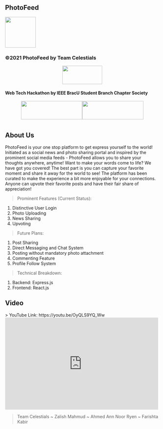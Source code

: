 # <h2> PhotoFeed </h2>
<p><img src="https://image.flaticon.com/icons/png/512/2065/2065157.png" width="100px" height="100px">
<h3> ©2021 PhotoFeed by Team Celestials </h3>
<center><p><img src="https://lh3.googleusercontent.com/proxy/AB1kqNYZdDNwVOx0X4b7OZPOEMDR6cY4IG5G8I48ZLThx7foYINwX6lQgJaXt4IsmHzCTuVgOMxBUlLrAlL29oNTOGXeu-wGW8eU6JQ6XBN0bZU6yiQ1RaQofZ0" width="130px" height="60px"></p></center>
<h4> Web Tech Hackathon by IEEE BracU Student Branch Chapter Society </h4>

<center><p><img src="https://logos-download.com/wp-content/uploads/2016/09/React_logo_wordmark.png" width="200px" height="60px"><img src="https://buttercms.com/static/images/tech_banners/ExpressJS.png" width="200px" height="60px"></center>

# <h2> About Us </h2>
PhotoFeed is your one stop platform to get express yourself to the world! Initiated as a social news and photo sharing portal and inspired by the prominent social media feeds - PhotoFeed allows you to share your thoughts anywhere, anytime! Want to make your words come to life? We have got you covered! The best part is you can capture your favorite moment and share it away for the world to see! The platform has been curated to make the experience a bit more enjoyable for your connections. Anyone can upvote their favorite posts and have their fair share of appreciation!

> Prominent Features (Current Status):
1) Distinctive User Login
2) Photo Uploading
3) News Sharing 
4) Upvoting

> Future Plans:
1) Post Sharing
2) Direct Messaging and Chat System
3) Posting without mandatory photo attachment
4) Commenting Feature
5) Profile Follow System

> Technical Breakdown:
1) Backend: Express.js
2) Frontend: React.js
<h2> Video </h2>
> YouTube Link: https://youtu.be/OyQLS9YQ_Ww 
<iframe width="500" height="300" src="https://www.youtube.com/embed/OyQLS9YQ_Ww" frameborder="0" allowfullscreen></iframe>

> Team Celestials 
~ Zalish Mahmud ~ Ahmed Ann Noor Ryen ~ Farishta Kabir
